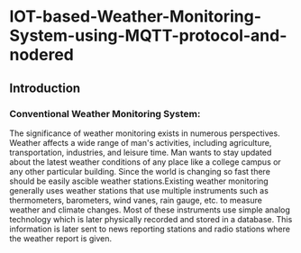 # IOT-based-Weather-Monitoring-System-using-MQTT-protocol-and-nodered

## Introduction
### Conventional Weather Monitoring System:
The significance of weather monitoring exists in numerous perspectives. Weather affects a wide range of man's activities, including agriculture, transportation, industries, and leisure time. Man wants to stay updated about the latest weather conditions of any place like a college campus or any other particular building. Since the world is changing so fast there should be easily ascible weather stations.Existing weather monitoring generally uses weather stations that use multiple instruments such as thermometers, barometers,  wind vanes, rain gauge, etc. to measure weather and climate changes. Most of these instruments use simple analog technology which is later physically recorded and stored in a database. This information is later sent to news reporting stations and radio stations where the weather report is given.


